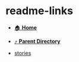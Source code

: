 # readme-links
- [:house: **Home**](/README)
- [:arrow_heading_up: **Parent Directory**](/docs/backlog/_index.md)

- [stories](stories.md)
